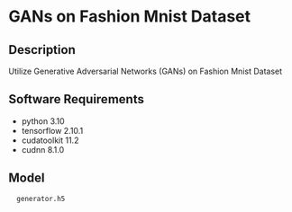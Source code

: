 # GANs on Fashion Mnist Dataset

## Description
Utilize Generative Adversarial Networks (GANs) on Fashion Mnist Dataset

## Software Requirements
* python 3.10
* tensorflow 2.10.1
* cudatoolkit 11.2
* cudnn 8.1.0

## Model
```
  generator.h5
```
